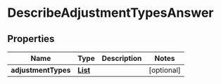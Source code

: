 

# DescribeAdjustmentTypesAnswer


## Properties

| Name | Type | Description | Notes |
|------------ | ------------- | ------------- | -------------|
|**adjustmentTypes** | [**List**](List.md) |  |  [optional] |



